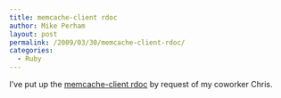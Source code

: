 ```yaml
---
title: memcache-client rdoc
author: Mike Perham
layout: post
permalink: /2009/03/30/memcache-client-rdoc/
categories:
  - Ruby
---
```

I&#8217;ve put up the [memcache-client rdoc][1] by request of my coworker Chris.

 [1]: /memcache-client